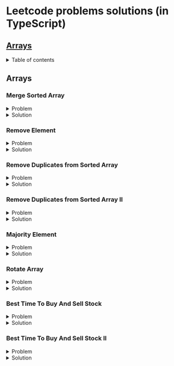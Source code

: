# Leetcode problems solutions (in TypeScript)

## [Arrays](#arrays)


<details>
<summary>Table of contents</summary>

- [Merge Sorted Array](#merge-sorted-array)
- [Remove Element](#remove-element)
- [Remove Duplicates from Sorted Array](#remove-duplicates-from-sorted-array)
- [Remove Duplicates from Sorted Array II](#remove-duplicates-from-sorted-array-ii)
- [Majority Element](#majority-element)
- [Rotate Array](#rotate-array)
- [Best Time To Buy And Sell Stock](#best-time-to-buy-and-sell-stock)
- [Best Time To Buy And Sell Stock II](#best-time-to-buy-and-sell-stock-ii)
</details>

## <a name="arrays"></a> Arrays

### <a name="merge-sorted-array"></a> Merge Sorted Array

<details>
<summary>Problem</summary>  

You are given two integer arrays ``nums1`` and ``nums2``, sorted in non-decreasing order, and two integers ``m`` and ``n``, representing the number of elements in ``nums1`` and ``nums2`` respectively.

Merge ``nums1`` and ``nums2`` into a single array sorted in non-decreasing order.

The final sorted array should not be returned by the function, but instead be stored inside the array ``nums1``. To accommodate this, ``nums1`` has a length of ``m + n``, where the first ``m`` elements denote the elements that should be merged, and the last ``n`` elements are set to ``0`` and should be ignored. ``nums2`` has a length of ``n``.

**Example 1:**

> **Input:** nums1 = [1,2,3,0,0,0], m = 3, nums2 = [2,5,6], n = 3  
**Output:** [1,2,2,3,5,6]  
**Explanation:** The arrays we are merging are [1,2,3] and [2,5,6].  
The result of the merge is [1,2,2,3,5,6] with the underlined elements coming from nums1.

**Example 2:**

> **Input:** nums1 = [1], m = 1, nums2 = [], n = 0  
**Output:** [1]  
**Explanation:** The arrays we are merging are [1] and [].  
The result of the merge is [1].

**Example 3:**

> **Input:** nums1 = [0], m = 0, nums2 = [1], n = 1  
**Output:** [1]  
**Explanation:** The arrays we are merging are [] and [1].  
The result of the merge is [1].  
Note that because m = 0, there are no elements in nums1. The 0 is only there to ensure the merge result can fit in nums1.
 

**Constraints:**

- ``nums1.length == m + n``
- ``nums2.length == n``
- ``0 <= m, n <= 200``
- ``1 <= m + n <= 200``
- ``-10^9 <= nums1[i], nums2[j] <= 10^9``
 

**Follow up:** Can you come up with an algorithm that runs in ``O(m + n)`` time?
</details> 

<details>
<summary>Solution</summary>  

```javascript
/**
 Do not return anything, modify nums1 in-place instead.
 */
function merge(
  nums1: number[],
  m: number,
  nums2: number[],
  n: number
): void {
    /**
     Решение заключается в том, что мы будем заполнять целевой массив с конца - 
     то есть находить большие элементы и вставлять их в конец целевого массива.

     Вводим индексы вставки (последний элемент целевого массива)
     Индекс большего элемента первого массива (m - 1)
     И большего элемента второго массива (n - 1)
    */
  let insertionIndex = m + n - 1;
  let numsOneBiggestElementIndex = m - 1;
  let numsTwoBiggestElementIndex = n - 1;

    /**
     На каждой итерации будем убирать элементы из второго массива,
     поэтому ориентируемся на момент, когда он опустеет.

     Если второй массив изначально пуст, в цикл не зайдем и ответ будет равен
     исходному первому массиву.
    */
  while (nums2.length !== 0) {
    /**
     Если больший элемент второго массива больше или равен большему элементу целевого
    перемещаем его в место вставки - в конец целевого массива.
    
    То же самое делаем, если индекс большего элемента целевого массива равен -1.
    Это значит, что целевой массив пуст и нам просто нужно последовательно переложить элементы
    из второго в целевой.

    Не забываем декрементировать индекс большего элемента второго массива, т.к. мы удаляем из него элемент.
    */
    if (
      nums2[numsTwoBiggestElementIndex] >= nums1[numsOneBiggestElementIndex] ||
      numsOneBiggestElementIndex === -1
    ) {
      nums1[insertionIndex] = nums2.pop() as number;
      numsTwoBiggestElementIndex--;
    } else {
    /**
    Если больший элемент целевого массива больше большего элемента второго, перемещаем его в конец целевого -
    меняем его местами с элементом в месте вставки.

    Декрементируем индекс наибольшего элемента целевого массива, чтобы он указывал на элемент перед перемещённым.
    */
      const numsOneBiggestElement = nums1[numsOneBiggestElementIndex];
      nums1[numsOneBiggestElementIndex] = nums1[insertionIndex];
      nums1[insertionIndex] = numsOneBiggestElement;
      numsOneBiggestElementIndex--;
    }

    /**
    На каждом круге декрементируем индекс вставки
    */
    insertionIndex--;
  }
}
```
</details> 

### <a name="remove-element"></a> Remove Element

<details>
<summary>Problem</summary>  

Given an integer array ``nums`` and an integer ``val``, remove all occurrences of ``val`` in ``nums`` in-place. The order of the elements may be changed. Then return *the number of elements in* ``nums`` *which are not equal to* ``val``.

Consider the number of elements in ``nums`` which are not equal to ``val`` be ``k``, to get accepted, you need to do the following things:

- Change the array ``nums`` such that the first ``k`` elements of ``nums`` contain the elements which are not equal to ``val``. The remaining elements of ``nums`` are not important as well as the size of ``nums``.
- Return ``k``.

**Example 1:**

> **Input:** nums = [3,2,2,3], val = 3  
**Output:** 2, nums = [2,2,\_,\_]  
**Explanation:** Your function should return k = 2, with the first two elements of nums being 2.
It does not matter what you leave beyond the returned k (hence they are underscores).

**Example 2:**

> **Input:** nums = [0,1,2,2,3,0,4,2], val = 2  
**Output:** 5, nums = [0,1,4,0,3,\_,\_,\_]  
**Explanation:** Your function should return k = 5, with the first five elements of nums containing 0, 0, 1, 3, and 4.
Note that the five elements can be returned in any order.
It does not matter what you leave beyond the returned k (hence they are underscores).

**Constraints:**

- ``0 <= nums.length <= 100``
- ``0 <= nums[i] <= 50``
- ``0 <= val <= 100``
</details> 

<details>
<summary>Solution</summary>  

```javascript

  /**
    Внимание: необходимо вернуть количество элементов которые НЕ РАВНЫ искомому.
  */
function removeElement(nums: (number | string)[], val: number): number {
    /**
    Вводим переменную подсчета вхождений значения.

    Найденные значения будем превращать в '_' и перемещать в конец массива,
    поэтому добавляем переменную - индекс последнего перемещенного элемента.
    Его инициализируем как nums.length - несуществующий индекс после последнего элемента.
    */
  let numberOfNonValueOccurences = 0;
  let lastValIndex = nums.length;

  for (let idx = nums.length - 1; idx >= 0; idx--) {
    /**
    Бежим по массиву в цикле в обратном порядке - от последнего элемента к первому включительно (idx >= 0).

    Если нашли искомый элемент - вставляем его в позицию перед последним найденным (lastValIndex - 1),
    а элемент оттуда вставляем в текущую позицию.

    После чего декрементируем индекс последнего найденного элемента.

    Если элемент не равен искомому - инкрементируем счетчик найденных элементов.
    */

    if (nums[idx] === val) {
      nums[idx] = '_';
      const occurence = nums[idx];
      nums[idx] = nums[lastValIndex - 1];
      nums[lastValIndex - 1] = occurence;
      lastValIndex--;
    } else {
      numberOfNonValueOccurences++;
    }
  }

  return numberOfNonValueOccurences;
}

/**
    Короткое решение.
  */
function removeElement(nums: number[], val: number): number {
  /**
    Заводим индекс последнего элемента, НЕ РАВНОГО искомому, равный нулю. 
  */
  let lastNonValueElementIndex = 0;

  /**
    Последовательно бежим по массиву от первого элемента, к последнему. 

    Если текущий элемент не равен искомому, записываем его в индекс lastNonValueElementIndex.
    Инкрементируем на единицу счетчик для вставки следующего элемента, не равного искомому.

    Если текущий элемент равен искомому - пропускаем его и бежим дальше.

    В итоге все вхождения искомого элемента (кроме последнего) перезапишутся элементами, не равными искомому.
  */
  nums.forEach((num) => {
    if (num !== val) {
      nums[lastNonValueElementIndex] = num;
      lastNonValueElementIndex++;
    }
  });

  return lastNonValueElementIndex;
}
```
</details> 


### <a name="remove-duplicates-from-sorted-array"></a> Remove Duplicates from Sorted Array

<details>
<summary>Problem</summary>  

Given an integer array ``nums`` sorted **in non-decreasing order**, remove the duplicates in-place such that each unique element appears only **once**. The **relative order** of the elements should be kept the same. Then return *the number of unique elements* in ``nums``.

Consider the number of unique elements of ``nums`` to be ``k``, to get accepted, you need to do the following things:
Consider the number of elements in ``nums`` which are not equal to ``val`` be ``k``, to get accepted, you need to do the following things:

- Change the array ``nums`` such that the first ``k`` elements of ``nums`` contain the unique elements in the order they were present in ``nums`` initially. The remaining elements of ``nums`` are not important as well as the size of ``nums``.
- Return ``k``.

**Example 1:**

> **Input:** nums = [1,1,2]  
**Output:** 2, nums = [1,2,\_]  
**Explanation:** Your function should return k = 2, with the first two elements of nums being 1 and 2 respectively.
It does not matter what you leave beyond the returned k (hence they are underscores).

**Example 2:**

> **Input:** nums = [0,0,1,1,1,2,2,3,3,4]  
**Output:** 5, nums = [0,1,2,3,4,\_,\_,\_,\_,\_]  
**Explanation:** Your function should return k = 5, with the first five elements of nums being 0, 1, 2, 3, and 4 respectively.
It does not matter what you leave beyond the returned k (hence they are underscores).

**Constraints:**

- ``1 <= nums.length <= 3 * 10^4``
- ``-100 <= nums[i] <= 100``
- ``nums is sorted in non-decreasing order.``
</details> 

<details>
<summary>Solution</summary>  

```javascript

function removeDuplicates(nums: number[]): number {
  /**
    Заводим переменную с индексом последнего не дублирующегося элемента.
  */
  let indexOfNonDuplicateElement = 0;

  /**
    Бежим по массиву, и как только находим элемент, отличный от последнего недублирующегося,
    устанавливаем его в позицию после недублирующегося, повышая индекс.

    Возвращаем количество недублирующихся элементов, т.е. индекс последнего + 1.
  */
  nums.forEach((num) => {
    if (num !== nums[indexOfNonDuplicateElement]) {
      nums[++indexOfNonDuplicateElement] = num;
    }
  });

  /**
    Возвращаем количество недублирующихся элементов, т.е. индекс последнего + 1.
  */
  return ++indexOfNonDuplicateElement;
}
```
</details> 

### <a name="remove-duplicates-from-sorted-array-ii"></a> Remove Duplicates from Sorted Array II

<details>
<summary>Problem</summary>  

Given an integer array ``nums`` sorted in **non-decreasing order**, remove some duplicates in-place such that each unique element appears **at most twice**. The **relative order** of the elements should be kept the **same**.

Since it is impossible to change the length of the array in some languages, you must instead have the result be placed in the **first part** of the array ``nums``. More formally, if there are ``k`` elements after removing the duplicates, then the first ``k`` elements of ``nums`` should hold the final result. It does not matter what you leave beyond the first ``k`` elements.

Return ``k`` *after placing the final result in the first* ``k`` *slots of* ``nums``.

Do **not** allocate extra space for another array. You must do this by **modifying the input array** in-place with O(1) extra memory.

**Example 1:**

> **Input:** nums = [1,1,1,2,2,3]  
**Output:** 5, nums = [1,1,2,2,3,\_]  
**Explanation:** Your function should return k = 5, with the first five elements of nums being 1, 1, 2, 2 and 3 respectively.
It does not matter what you leave beyond the returned k (hence they are underscores).

**Example 2:**

> **Input:** nums = [0,0,1,1,1,1,2,3,3]    
**Output:** 7, nums = [0,0,1,1,2,3,3,\_,\_]  
**Explanation:** Your function should return k = 7, with the first seven elements of nums being 0, 0, 1, 1, 2, 3 and 3 respectively.
It does not matter what you leave beyond the returned k (hence they are underscores).

**Constraints:**

- ``1 <= nums.length <= 3 * 10^4``
- ``-10^4 <= nums[i] <= 10^4``
- ``nums is sorted in **non-decreasing order**.``
</details> 

<details>
<summary>Solution</summary>  

```javascript

function removeDuplicates(nums: number[]): number {
  /**
    Заводим переменную с индексом 2, т.е. начинаем алгоритм с третьего элемента,
      т.к. первые два автоматически соответствуют условию.
  */
  let indexToInsertElement = 2;

  /**
    В цикле пропускаем два первых элемента, начиная с третьего проверяем,
    не дублирует ли текущий элемент элемент на две позиции назад.

    Если не дублрует - инсёртим его сюда и инкрементируем индекс.

    Иначе - идём дальше.
  */
  nums.forEach((num, idx) => {
    if (idx > 1 && num !== nums[indexToInsertElement - 2]) {
      nums[indexToInsertElement] = num;
      indexToInsertElement++;
    }
  });

  return indexToInsertElement;
}
```
</details> 


### <a name="majority-element"></a> Majority Element

<details>
<summary>Problem</summary>  

Given an array ``nums`` of size ``n``, return *the majority element*.

The majority element is the element that appears more than ``⌊n / 2⌋`` times. You may assume that the majority element always exists in the array.

**Example 1:**

> **Input:** nums = [3,2,3]  
**Output:** 3  

**Example 2:**

> **Input:** nums = [2,2,1,1,1,2,2]  
**Output:** 2  

**Constraints:**

- ``n == nums.length``
- ``1 <= n <= 5 * 10^4``
- ``-10^9 <= nums[i] <= 10^9.``

**Follow-up**: Could you solve the problem in linear time and in ``O(1)`` space?
</details> 

<details>
<summary>Solution</summary>  

```javascript

function majorityElement(nums: number[]): number {
  /**
    Заводим две переменные, в которых будем хранить элемент и счетчик.
  */
  let element: number = 0;
  let count: number = 0;

  /**
    Решение заключается в том, что мы сохраняем первый элемент, и если он попадается снова,
    мы инкрементируем счетчик, если попадается не он - декрементируем.

    Когда счётчик дойдет до нуля - меняем сохранённый элемент и продолжаем алгоритм.

    Таким образом элемент, превалирующий числом, окажется в переменной element.
  */
  for (let num of nums) {
      if (count === 0) {
          element = num;
      }

      count += element === num ? 1 : -1;
  }

  return element;
};


/**
  Второе решение за O(n*logn) - скорость быстрой сортировки.
*/
function majorityElement(nums: number[]): number {
  /**
    Сортируем массив по возрастанию.
  */
  nums.sort((a, b) => a - b);

  /**
    Берём и возвращаем элемент средний по индексу (+1 для четных массивов).
  */
  const middleIndex = Math.ceil(nums.length/2);
  const element = nums[middleIndex];

  return element;
};
```
</details> 


### <a name="rotate-array"></a> Rotate Array

<details>
<summary>Problem</summary>  

Given an integer array ``nums``, rotate the array to the right by ``k`` steps, where ``k`` is non-negative.

**Example 1:**

> **Input:** nums = [1,2,3,4,5,6,7], k = 3   
**Output:** [5,6,7,1,2,3,4]  
**Explanation:**  
rotate 1 steps to the right: [7,1,2,3,4,5,6]  
rotate 2 steps to the right: [6,7,1,2,3,4,5]  
rotate 3 steps to the right: [5,6,7,1,2,3,4]  

> **Input:** nums = [-1,-100,3,99], k = 2   
**Output:** [3,99,-1,-100]  
**Explanation:**  
rotate 1 steps to the right: [99,-1,-100,3]  
rotate 2 steps to the right: [3,99,-1,-100]  

**Constraints:**

- ``1 <= nums.length <= 10^5``
- ``-2^31 <= nums[i] <= 2^31 - 1``
- ``0 <= k <= 10^5``

**Follow-up**: 
- Try to come up with as many solutions as you can. There are at least **three** different ways to solve this problem.
- Could you do it in-place with ``O(1)`` extra space?
</details> 

<details>
<summary>Solution</summary>  

```javascript

/**
  Решение со сдвигом на 1 элемент за раз (падает по таймауту на большом объёме данных).
*/
function rotateByOne(nums: number[], k: number): void {
  /**
    Определяем шаг сдвига как целочисленный остаток от деления переданного шага на длину массива.
    Т.к. если переданный шаг сдвига больше длины массива,
    сдвиг сводится к этому остатку (nums = [2, 1], k = 5)
  */
  let shiftNum = k % nums.length;

  /**
    Делаем сдвиг по одному указанное количество раз.
  */
  while (shiftNum > 0) {
    rotateRight(nums);
    shiftNum--;
  }

  /**
    Определяем функцию сдвига, которая циклически сдвигает один элемент вправо.
  */
  function rotateRight(nums: number[]) {
    const lastElement = nums[nums.length - 1];

    for (let idx = nums.length - 2; idx >= 0; idx--) {
      nums[idx + 1] = nums[idx];
    }

    nums[0] = lastElement;
  }
}

/**
  Решение с разворотом массива встроенными в язык методами.
*/
function rotateReverse(nums: number[], k: number): void {
  /**
    Определяем шаг сдвига как целочисленный остаток от деления переданного шага на длину массива.
    Т.к. если переданный шаг сдвига больше длины массива,
    сдвиг сводится к этому остатку (nums = [2, 1], k = 5)
  */
  const shiftNum = k % nums.length;

  /**
    Определяем индекс среза массива как длина исходного минус сдвиг.
  */
  const cliceIndex = nums.length - shiftNum;

  /**
    Отрезаем часть, которую необходимо сдвинуть.
  */
  const spliced = nums.splice(cliceIndex);

  /**
    Разворачиваем остаток.
  */
  nums.reverse();

  /**
    Пушим в остаток элементы из отрезанной части, начиная с конца (по сути тоже разворачивая).
  */
  while (spliced.length > 0) {
    nums.push(spliced.pop() as number);
  }

  /**
    Разворачиваем результат.
  */
  nums.reverse();
}


/**
  Решение с дополнительным массивом.
*/
function rotateExtraArray(nums: number[], k: number): void {
  /**
    Определяем шаг сдвига как целочисленный остаток от деления переданного шага на длину массива.
    Т.к. если переданный шаг сдвига больше длины массива,
    сдвиг сводится к этому остатку (nums = [2, 1], k = 5)
  */
  const shiftNum = k % nums.length;

  /**
    Вводим индекс сдвигаемой части, как длина минус сдвиг.
    Таким образом получаем индекс первого элемента части,
    которую нужно сдвинуть.
  */
  let indexOfRotated = nums.length - shiftNum;

  /**
    Вводим индекс последнего элемента оставшейся части.
  */
  let lastIndexOfRest = indexOfRotated - 1;

  /**
    Вводим дополнительный массив.
  */
  const bufferArray: number[] = [];

  /**
    Пока индекс сдвигаемой части находится в пределах массива nums,
    пушим по одному элементы сдвигаемой части в дополнительный массив.
  */
  while (indexOfRotated < nums.length) {
    bufferArray.push(nums[indexOfRotated]);
    indexOfRotated++;
  }

  /**
    Начиная с последнего индекса оставшейся части, переносим её элементы
    от текущей позиции на размер сдвига, пока не дойдем до первого элемента.
  */
  while (lastIndexOfRest >= 0) {
    nums[lastIndexOfRest + shiftNum] = nums[lastIndexOfRest];
    lastIndexOfRest--;
  }

  /**
    Пока дополнительный массив не опустеет, помещаем элементы из него
    в освободившуюся первую часть исходного массива,
    используя в качестве индекса длину дополнительного массива.
  */
  while (bufferArray.length > 0) {
    nums[bufferArray.length - 1] = bufferArray.pop() as number;
  }
}


/**
  Каноничное решение.
*/
function rotate(nums: number[], k: number): void {
  /**
    Вводим метод разворота массива на месте,
    принимающий массив, индекс начала разворота и индекс конца,
    в котором меняем крайние элементы местами, сужая диапазон замены,
    пока не дойдем до пересечения индексов начала и конца.
  */
  const reverse = (nums: number[], indexStart: number, indexEnd: number) => {
    while (indexStart < indexEnd) {
      const firstElement = nums[indexStart];
      nums[indexStart] = nums[indexEnd];
      nums[indexEnd] = firstElement;
      indexStart++;
      indexEnd--;
    }
  };

  /**
    Определяем шаг сдвига как целочисленный остаток от деления переданного шага на длину массива.
    Т.к. если переданный шаг сдвига больше длины массива,
    сдвиг сводится к этому остатку (nums = [2, 1], k = 5)
  */
  const shiftNum = k % nums.length;

  /**
    Сначала разворачиваем весь массив.
    nums = [1, 2, 3, 4, 5, 6, 7], k = 3 
    [7, 6, 5, 4, 3, 2, 1];
  */
  reverse(nums, 0, nums.length - 1);
  /**
    Затем разворачиваем часть, от начала (прежнего конца) до шага сдвига.
    nums = [1, 2, 3, 4, 5, 6, 7], k = 3 
    [5, 6, 7, 4, 3, 2, 1];
  */
  reverse(nums, 0, shiftNum - 1);

  /**
    Затем разворачиваем остаток.
    nums = [1, 2, 3, 4, 5, 6, 7], k = 3 
    [5, 6, 7, 1, 2, 3, 4];
  */
  reverse(nums, shiftNum, nums.length - 1);
}
```
</details> 


### <a name="best-time-to-buy-and-sell-stock"></a> Best Time To Buy And Sell Stock

<details>
<summary>Problem</summary>  

You are given an array ``prices`` where ``prices[i]`` is the price of a given stock on the ``ith`` day.

You want to maximize your profit by choosing a **single day** to buy one stock and choosing a **different day** in the future to sell that stock.

Return *the maximum profit you can achieve from this transaction*. If you cannot achieve any profit, return ``0``.

**Example 1:**

> **Input:** prices = [7,1,5,3,6,4]  
**Output:** 5  
**Explanation:**  Buy on day 2 (price = 1) and sell on day 5 (price = 6), profit = 6-1 = 5.  
Note that buying on day 2 and selling on day 1 is not allowed because you must buy before you sell.

**Example 2:**

> **Input:** prices = [7,6,4,3,1]  
**Output:** 0  
**Explanation:** In this case, no transactions are done and the max profit = 0.

**Constraints:**

- ``1 <= prices.length <= 10^5``
- ``0 <= prices[i] <= 10^4``
</details> 

<details>
<summary>Solution</summary>  

```javascript

function maxProfit(prices: number[]): number {
  /**
    Заводим переменную с днём лучшей цены для продажи, куда сразу записываем последний элемент.
    Также заводим переменную с максимальной найденной выгодой, куда записываем значение 0.
  */
  let bestSellPrice = prices[prices.length - 1];
  let maxProfit = 0;


  /**
    Идём по массиву в обратном порядке.
  */
  for (let i = prices.length - 2; i >= 0; i--) {
      /**
        Если находим элемент с большей стоимостью продажи, чем был найден ранее, обновляем значение bestSellPrice.
      */
      if  (prices[i] >= bestSellPrice) {
          bestSellPrice = prices[i];
      } else {
        /**
          Если находим день со стоимостью акций меньше bestSellPrice, 
          считаем разницу между ним и bestSellPrice.

          Если найденное значение больше maxProfit - обновляем его значение,
          иначе - оставляем значение maxProfit прежним.
        */
        maxProfit = Math.max(maxProfit, bestSellPrice - prices[i]);
      }
  }

  return maxProfit;
};
```
</details> 

### <a name="best-time-to-buy-and-sell-stock-ii"></a> Best Time To Buy And Sell Stock II

<details>
<summary>Problem</summary>  

You are given an array ``prices`` where ``prices[i]`` is the price of a given stock on the ``ith`` day.

On each day, you may decide to buy and/or sell the stock. You can only hold **at most one** share of the stock at any time. However, you can buy it then immediately sell it on the **same day**.

Find and return *the **maximum** profit you can achieve*.

**Example 1:**

> **Input:** prices = [7,1,5,3,6,4]  
**Output:** 7  
**Explanation:**  Buy on day 2 (price = 1) and sell on day 3 (price = 5), profit = 5-1 = 4.  
Then buy on day 4 (price = 3) and sell on day 5 (price = 6), profit = 6-3 = 3.  
Total profit is 4 + 3 = 7.

**Example 2:**

> **Input:** prices = [1,2,3,4,5]  
**Output:** 4  
**Explanation:** Buy on day 1 (price = 1) and sell on day 5 (price = 5), profit = 5-1 = 4.  
Total profit is 4.

**Example 3:**

> **Input:** prices = [7,6,4,3,1]  
**Output:** 0  
**Explanation:** There is no way to make a positive profit, so we never buy the stock to achieve the maximum profit of 0.

**Constraints:**

- ``1 <= prices.length <= 3 * 10^4``
- ``0 <= prices[i] <= 10^4``
</details> 

<details>
<summary>Solution</summary>  

```javascript

function maxProfit(prices: number[]): number {
  /**
    Заводим переменную максимальной прибыли, которую инициализируем как 0.
    Также переменную стоимости покупки, куда сразу записываем первый элемент массива.
  */
  let maxProfit = 0;
  let buyPrice = prices[0];

  /**
    Идём по массиву в цикле.
  */
  for (let i = 0; i < prices.length; i++) {
    /**
      Проверяем, если следующий элемент дешевле текущего или его не существует (конец массива), 
      значит это конец роста цены.

      Вычитаем из стоимости текущего дня стоимость последней покупки и прибавляем результат к maxProfit.

      После чего записываем в стоимость покупки цену следующего дня.
    */
    if (prices[i + 1] === undefined || prices[i + 1] < prices[i]) {
      maxProfit += prices[i] - buyPrice;
      buyPrice = prices[i + 1];
    }
  }

  return maxProfit;
}
```
</details> 
